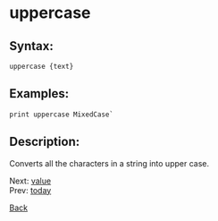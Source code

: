 # uppercase

## Syntax:
`uppercase {text}`

## Examples:
``print uppercase MixedCase` ``

## Description:
Converts all the characters in a string into upper case.

Next: [value](value.md)  
Prev: [today](today.md)

[Back](../../README.md)
